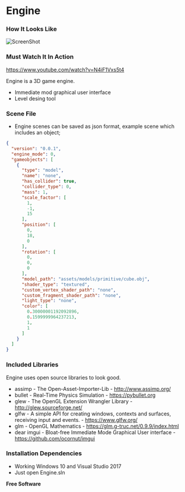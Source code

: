 # Engine

### How It Looks Like

![ScreenShot](https://github.com/furkansarihan/Engine/blob/master/en-ss.png)

### Must Watch It In Action

https://www.youtube.com/watch?v=N4iF1Vxs5t4


Engine is a 3D game engine.
  
  - Immediate mod graphical user interface
  - Level desing tool

### Scene File

  - Engine scenes can be saved as json format, example scene which includes an object;
```json
{
  "version": "0.0.1",
  "engine_mode": 0,
  "gameobjects": [
    {
      "type": "model",
      "name": "none",
      "has_collider": true,
      "collider_type": 0,
      "mass": 1,
      "scale_factor": [
        1,
        -1,
        15
      ],
      "position": [
        0,
        18,
        0
      ],
      "rotation": [
        0,
        0,
        0
      ],
      "model_path": "assets/models/primitive/cube.obj",
      "shader_type": "textured",
      "custom_vertex_shader_path": "none",
      "custom_fragment_shader_path": "none",
      "light_type": "none",
      "color": [
        0.30000001192092896,
        0.1599999964237213,
        1,
        1
      ]
    }
  ]
}
```

### Included Libraries

Engine uses open source libraries to look good.

* assimp - The Open-Asset-Importer-Lib - http://www.assimp.org/
* bullet - Real-Time Physics Simulation - https://pybullet.org
* glew - The OpenGL Extension Wrangler Library - http://glew.sourceforge.net/
* glfw - A simple API for creating windows, contexts and surfaces, receiving input and events. - https://www.glfw.org/
* glm - OpenGL Mathematics  - https://glm.g-truc.net/0.9.9/index.html
* dear imgui - Bloat-free Immediate Mode Graphical User interface - https://github.com/ocornut/imgui

### Installation Dependencies
- Working Windows 10 and Visual Studio 2017
- Just open Engine.sln

**Free Software**
